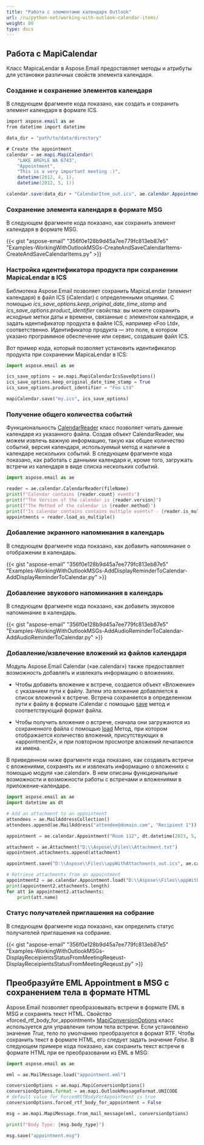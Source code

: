 ```yaml
---
title: "Работа с элементами календаря Outlook"
url: /ru/python-net/working-with-outlook-calendar-items/
weight: 80
type: docs
---
```



## **Работа с MapiCalendar**
Класс MapicaLendar в Aspose.Email предоставляет методы и атрибуты для установки различных свойств элемента календаря.

### **Создание и сохранение элементов календаря**
В следующем фрагменте кода показано, как создать и сохранить элемент календаря в формате ICS.

```cs
import aspose.email as ae
from datetime import datetime

data_dir = "path/to/data/directory"

# Create the appointment
calendar = ae.mapi.MapiCalendar(
    "LAKE ARGYLE WA 6743",
    "Appointment",
    "This is a very important meeting :)",
    datetime(2012, 4, 1),
    datetime(2012, 5, 1))

calendar.save(data_dir + "CalendarItem_out.ics", ae.calendar.AppointmentSaveFormat.ICS)
```
### **Сохранение элемента календаря в формате MSG**
В следующем фрагменте кода показано, как сохранить элемент календаря в формате MSG.



{{< gist "aspose-email" "356f0e128b9d45a7ee779fc813eb87e5" "Examples-WorkingWithOutlookMSGs-CreateAndSaveCalendarItems-CreateAndSaveCalendarItems.py" >}}

### **Настройка идентификатора продукта при сохранении MapicaLendar в ICS**

Библиотека Aspose.Email позволяет сохранить MapicaLendar (элемент календаря) в файл ICS (iCalendar) с определенными опциями. С помощью *ics_save_options.keep_original_date_time_stamp* and *ics_save_options.product_identifier* свойства: вы можете сохранить исходные метки даты и времени, связанные с элементом календаря, и задать идентификатор продукта в файле ICS, например «Foo Ltd», соответственно. Идентификатор продукта — это поле, в котором указано программное обеспечение или сервис, создавшие файл ICS.

Вот пример кода, который позволяет установить идентификатор продукта при сохранении MapicaLendar в ICS:

```python
import aspose.email as ae

ics_save_options = ae.mapi.MapiCalendarIcsSaveOptions()
ics_save_options.keep_original_date_time_stamp = True
ics_save_options.product_identifier = "Foo Ltd"

mapiCalendar.save("my.ics", ics_save_options)
```
### **Получение общего количества событий**

Функциональность [CalendarReader](https://reference.aspose.com/email/python-net/aspose.email.calendar/calendarreader/) класс позволяет читать данные календаря из указанного файла. Создав объект CalendarReader, мы можем извлечь важную информацию, такую как общее количество событий, версия календаря, используемый метод и наличие в календаре нескольких событий. В следующем фрагменте кода показано, как работать с данными календаря и, кроме того, загружать встречи из календаря в виде списка нескольких событий.

```python
import aspose.email as ae

reader = ae.calendar.CalendarReader(fileName)
print(f"Calendar contains {reader.count} events")
print(f"The Version of the calendar is {reader.version}")
print(f"The Method of the calendar is {reader.method}")
print(f"Is calendar contains contains multiple events? - {reader.is_multi_events}")
appointments = reader.load_as_multiple()
```

### **Добавление экранного напоминания в календарь**
В следующем фрагменте кода показано, как добавить напоминание о отображении в календарь.



{{< gist "aspose-email" "356f0e128b9d45a7ee779fc813eb87e5" "Examples-WorkingWithOutlookMSGs-AddDisplayReminderToCalendar-AddDisplayReminderToCalendar.py" >}}
### **Добавление звукового напоминания в календарь**
В следующем фрагменте кода показано, как добавить звуковое напоминание в календарь.



{{< gist "aspose-email" "356f0e128b9d45a7ee779fc813eb87e5" "Examples-WorkingWithOutlookMSGs-AddAudioReminderToCalendar-AddAudioReminderToCalendar.py" >}}

### **Добавление/извлечение вложений из файлов календаря**

Модуль Aspose.Email Calendar («ae.calendar») также предоставляет возможность добавлять и извлекать информацию о вложениях.

- Чтобы добавить вложение к встрече, создается объект «Вложение» с указанием пути к файлу. Затем это вложение добавляется в список вложений к встрече. Встреча сохраняется в определенном пути к файлу в формате iCalendar с помощью [save](https://reference.aspose.com/email/python-net/aspose.email.calendar/appointment/#methods) метод и соответствующий формат файла.

- Чтобы получить вложения о встрече, сначала они загружаются из сохраненного файла с помощью [load](https://reference.aspose.com/email/python-net/aspose.email.calendar/appointment/#methods) Метод, при котором отображается количество вложений, присутствующих в «appointment2», и при повторном просмотре вложений печатаются их имена.

В приведенном ниже фрагменте кода показано, как создавать встречи с вложениями, сохранять их и извлекать информацию о вложениях с помощью модуля «ae.calendar». В нем описаны функциональные возможности и возможности работы с встречами и вложениями в приложение-календаре.

```python
import aspose.email as ae
import datetime as dt

# Add an attachment to an appointment
attendees = ae.MailAddressCollection()
attendees.append(ae.MailAddress("attendee@domain.com", "Recipient 1"))

appointment = ae.calendar.Appointment("Room 112", dt.datetime(2023, 5, 27), dt.date(2023, 5, 28),  ae.MailAddress("organizer@domain.com"), attendees)

attachment = ae.Attachment("D:\\Aspose\\Files\\Attachment.txt")
appointment.attachments.append(attachment)

appointment.save("D:\\Aspose\\Files\\appWithAttachments_out.ics", ae.calendar.AppointmentSaveFormat.ICS)

# Retrieve attachments from an appointment
appointment2 = ae.calendar.Appointment.load("D:\\Aspose\\Files\\appWithAttachments_out.ics")
print(appointment2.attachments.length)
for att in appointment2.attachments:
    print(att.name)
```
### **Статус получателей приглашения на собрание**
В следующем фрагменте кода показано, как определить статус получателей приглашения на собрание.



{{< gist "aspose-email" "356f0e128b9d45a7ee779fc813eb87e5" "Examples-WorkingWithOutlookMSGs-DisplayReceipientsStatusFromMeetingReqeust-DisplayReceipientsStatusFromMeetingReqeust.py" >}}

## **Преобразуйте EML Appointment в MSG с сохранением тела в формате HTML**

Aspose.Email позволяет преобразовывать встречи в формате EML в MSG и сохранять текст HTML. Свойство «forced_rtf_body_for_appointment» [MapiConversionOptions](https://reference.aspose.com/email/python-net/aspose.email.mapi/mapiconversionoptions/#mapiconversionoptions-class) класс используется для управления типом тела встречи. Если установлено значение *True*, тело по умолчанию преобразуется в формат RTF. Чтобы сохранить текст в формате HTML, его следует задать значение *False*. В следующем примере кода показано, как сохранить текст встречи в формате HTML при ее преобразовании из EML в MSG:

```python
import aspose.email as ae

eml = ae.MailMessage.load("appointment.eml")

conversionOptions = ae.mapi.MapiConversionOptions()
conversionOptions.format = ae.mapi.OutlookMessageFormat.UNICODE
# default value for ForcedRtfBodyForAppointment is true
conversionOptions.forced_rtf_body_for_appointment = False

msg = ae.mapi.MapiMessage.from_mail_message(eml, conversionOptions)

print(f"Body Type: {msg.body_type}")

msg.save("appointment.msg")
```